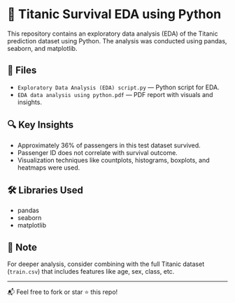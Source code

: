 # 🧠 Titanic Survival EDA using Python

This repository contains an exploratory data analysis (EDA) of the Titanic prediction dataset using Python. The analysis was conducted using pandas, seaborn, and matplotlib.

## 📁 Files

- `Exploratory Data Analysis (EDA) script.py` — Python script for EDA.
- `EDA data analysis using python.pdf` — PDF report with visuals and insights.

## 🔍 Key Insights

- Approximately 36% of passengers in this test dataset survived.
- Passenger ID does not correlate with survival outcome.
- Visualization techniques like countplots, histograms, boxplots, and heatmaps were used.

## 🛠️ Libraries Used

- pandas
- seaborn
- matplotlib

## 📌 Note

For deeper analysis, consider combining with the full Titanic dataset (`train.csv`) that includes features like age, sex, class, etc.

---

📬 Feel free to fork or star ⭐ this repo!
